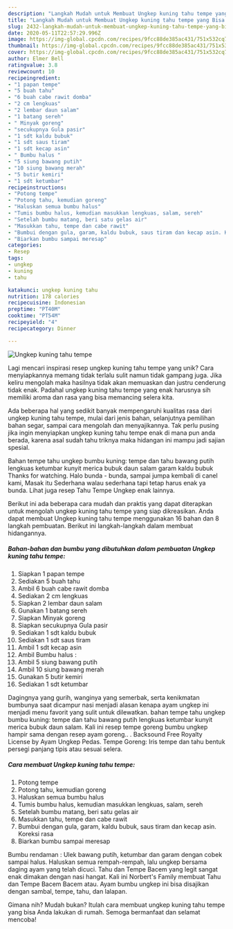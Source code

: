 ```yaml
---
description: "Langkah Mudah untuk Membuat Ungkep kuning tahu tempe yang Bisa Manjain Lidah"
title: "Langkah Mudah untuk Membuat Ungkep kuning tahu tempe yang Bisa Manjain Lidah"
slug: 2432-langkah-mudah-untuk-membuat-ungkep-kuning-tahu-tempe-yang-bisa-manjain-lidah
date: 2020-05-11T22:57:29.996Z
image: https://img-global.cpcdn.com/recipes/9fcc88de385ac431/751x532cq70/ungkep-kuning-tahu-tempe-foto-resep-utama.jpg
thumbnail: https://img-global.cpcdn.com/recipes/9fcc88de385ac431/751x532cq70/ungkep-kuning-tahu-tempe-foto-resep-utama.jpg
cover: https://img-global.cpcdn.com/recipes/9fcc88de385ac431/751x532cq70/ungkep-kuning-tahu-tempe-foto-resep-utama.jpg
author: Elmer Bell
ratingvalue: 3.8
reviewcount: 10
recipeingredient:
- "1 papan tempe"
- "5 buah tahu"
- "6 buah cabe rawit domba"
- "2 cm lengkuas"
- "2 lembar daun salam"
- "1 batang sereh"
- " Minyak goreng"
- "secukupnya Gula pasir"
- "1 sdt kaldu bubuk"
- "1 sdt saus tiram"
- "1 sdt kecap asin"
- " Bumbu halus "
- "5 siung bawang putih"
- "10 siung bawang merah"
- "5 butir kemiri"
- "1 sdt ketumbar"
recipeinstructions:
- "Potong tempe"
- "Potong tahu, kemudian goreng"
- "Haluskan semua bumbu halus"
- "Tumis bumbu halus, kemudian masukkan lengkuas, salam, sereh"
- "Setelah bumbu matang, beri satu gelas air"
- "Masukkan tahu, tempe dan cabe rawit"
- "Bumbui dengan gula, garam, kaldu bubuk, saus tiram dan kecap asin. Koreksi rasa"
- "Biarkan bumbu sampai meresap"
categories:
- Resep
tags:
- ungkep
- kuning
- tahu

katakunci: ungkep kuning tahu 
nutrition: 178 calories
recipecuisine: Indonesian
preptime: "PT40M"
cooktime: "PT54M"
recipeyield: "4"
recipecategory: Dinner

---
```



![Ungkep kuning tahu tempe](https://img-global.cpcdn.com/recipes/9fcc88de385ac431/751x532cq70/ungkep-kuning-tahu-tempe-foto-resep-utama.jpg)

Lagi mencari inspirasi resep ungkep kuning tahu tempe yang unik? Cara menyiapkannya memang tidak terlalu sulit namun tidak gampang juga. Jika keliru mengolah maka hasilnya tidak akan memuaskan dan justru cenderung tidak enak. Padahal ungkep kuning tahu tempe yang enak harusnya sih memiliki aroma dan rasa yang bisa memancing selera kita.

Ada beberapa hal yang sedikit banyak mempengaruhi kualitas rasa dari ungkep kuning tahu tempe, mulai dari jenis bahan, selanjutnya pemilihan bahan segar, sampai cara mengolah dan menyajikannya. Tak perlu pusing jika ingin menyiapkan ungkep kuning tahu tempe enak di mana pun anda berada, karena asal sudah tahu triknya maka hidangan ini mampu jadi sajian spesial.

Bahan tempe tahu ungkep bumbu kuning: tempe dan tahu bawang putih lengkuas ketumbar kunyit merica bubuk daun salam garam kaldu bubuk Thanks for watching. Halo bunda - bunda, sampai jumpa kembali di canel kami, Masak itu Sederhana walau sederhana tapi tetap harus enak ya bunda. Lihat juga resep Tahu Tempe Ungkep enak lainnya.


Berikut ini ada beberapa cara mudah dan praktis yang dapat diterapkan untuk mengolah ungkep kuning tahu tempe yang siap dikreasikan. Anda dapat membuat Ungkep kuning tahu tempe menggunakan 16 bahan dan 8 langkah pembuatan. Berikut ini langkah-langkah dalam membuat hidangannya.

<!--inarticleads1-->

##### Bahan-bahan dan bumbu yang dibutuhkan dalam pembuatan Ungkep kuning tahu tempe:

1. Siapkan 1 papan tempe
1. Sediakan 5 buah tahu
1. Ambil 6 buah cabe rawit domba
1. Sediakan 2 cm lengkuas
1. Siapkan 2 lembar daun salam
1. Gunakan 1 batang sereh
1. Siapkan  Minyak goreng
1. Siapkan secukupnya Gula pasir
1. Sediakan 1 sdt kaldu bubuk
1. Sediakan 1 sdt saus tiram
1. Ambil 1 sdt kecap asin
1. Ambil  Bumbu halus :
1. Ambil 5 siung bawang putih
1. Ambil 10 siung bawang merah
1. Gunakan 5 butir kemiri
1. Sediakan 1 sdt ketumbar


Dagingnya yang gurih, wanginya yang semerbak, serta kenikmatan bumbunya saat dicampur nasi menjadi alasan kenapa ayam ungkep ini menjadi menu favorit yang sulit untuk dilewatkan. bahan tempe tahu ungkep bumbu kuning: tempe dan tahu bawang putih lengkuas ketumbar kunyit merica bubuk daun salam. Kali ini resep tempe goreng bumbu ungkep hampir sama dengan resep ayam goreng.. . Backsound Free Royalty License by Ayam Ungkep Pedas. Tempe Goreng: Iris tempe dan tahu bentuk persegi panjang tipis atau sesuai selera. 

<!--inarticleads2-->

##### Cara membuat Ungkep kuning tahu tempe:

1. Potong tempe
1. Potong tahu, kemudian goreng
1. Haluskan semua bumbu halus
1. Tumis bumbu halus, kemudian masukkan lengkuas, salam, sereh
1. Setelah bumbu matang, beri satu gelas air
1. Masukkan tahu, tempe dan cabe rawit
1. Bumbui dengan gula, garam, kaldu bubuk, saus tiram dan kecap asin. Koreksi rasa
1. Biarkan bumbu sampai meresap


Bumbu rendaman : Ulek bawang putih, ketumbar dan garam dengan cobek sampai halus. Haluskan semua rempah-rempah, lalu ungkep bersama daging ayam yang telah dicuci. Tahu dan Tempe Bacem yang legit sangat enak dimakan dengan nasi hangat. Kali ini Norbert&#39;s Family membuat Tahu dan Tempe Bacem Bacem atau. Ayam bumbu ungkep ini bisa disajikan dengan sambal, tempe, tahu, dan lalapan. 

Gimana nih? Mudah bukan? Itulah cara membuat ungkep kuning tahu tempe yang bisa Anda lakukan di rumah. Semoga bermanfaat dan selamat mencoba!

